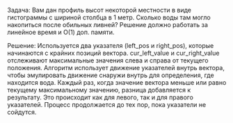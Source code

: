 Задача: Вам дан профиль высот некоторой местности в виде гистограммы с шириной столбца в 1 метр. Сколько воды там могло накопиться после обильных ливней?
Решение должно работать за линейное время и О(1) доп. памяти.

Решение: Используется два указателя (left_pos и right_pos), которые начинаются с крайних позиций вектора. 
cur_left_value и cur_right_value отслеживают максимальные значения слева и справа от текущего положения.
Алгоритм использует движение указателей внутрь вектора, чтобы эмулировать движение снаружи внутрь для определения, где находится вода.
Каждый раз, когда значение вектора меньше или равно текущему максимальному значению, разница добавляется к результату. Это происходит как для левого, так и для правого указателей.
Процесс продолжается до тех пор, пока указатели не сойдутся.